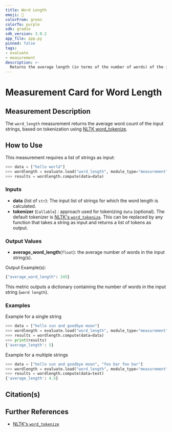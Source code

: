 ```yaml
---
title: Word Length
emoji: 🤗
colorFrom: green
colorTo: purple
sdk: gradio
sdk_version: 3.0.2
app_file: app.py
pinned: false
tags:
- evaluate
- measurement
description: >-
  Returns the average length (in terms of the number of words) of the input data.
---
```


# Measurement Card for Word Length


## Measurement Description

The `word_length` measurement returns the average word count of the input strings, based on tokenization using [NLTK word_tokenize](https://www.nltk.org/api/nltk.tokenize.html).

## How to Use

This measurement requires a list of strings as input:

```python
>>> data = ["hello world"]
>>> wordlength = evaluate.load("word_length", module_type="measurement")
>>> results = wordlength.compute(data=data)
```

### Inputs
- **data** (list of `str`): The input list of strings for which the word length is calculated.
- **tokenizer** (`Callable`) : approach used for tokenizing `data` (optional). The default tokenizer is [NLTK's `word_tokenize`](https://www.nltk.org/api/nltk.tokenize.html). This can be replaced by any function that takes a string as input and returns a list of tokens as output.

### Output Values
- **average_word_length**(`float`): the average number of words in the input string(s).

Output Example(s):

```python
{"average_word_length": 245}
```

This metric outputs a dictionary containing the number of words in the input string (`word length`).

### Examples

Example for a single string

```python
>>> data = ["hello sun and goodbye moon"]
>>> wordlength = evaluate.load("word_length", module_type="measurement")
>>> results = wordlength.compute(data=data)
>>> print(results)
{'average_length': 5}
```

Example for a multiple strings
```python
>>> data = ["hello sun and goodbye moon", "foo bar foo bar"]
>>> wordlength = evaluate.load("word_length", module_type="measurement")
>>> results = wordlength.compute(data=text)
{'average_length': 4.5}
```

## Citation(s)


## Further References
- [NLTK's `word_tokenize`](https://www.nltk.org/api/nltk.tokenize.html)
